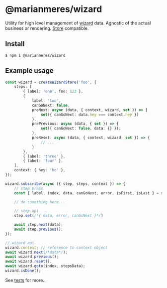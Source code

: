 # @marianmeres/wizard

Utility for high level management of [wizard](https://en.wikipedia.org/wiki/Wizard_(software))
data. Agnostic of the actual business or rendering. [Store](https://github.com/marianmeres/store)
compatible.

## Install
```shell
$ npm i @marianmeres/wizard
```

## Example usage

```typescript
const wizard = createWizardStore('foo', {
    steps: [
        { label: 'one', foo: 123 },
        {
            label: 'two',
            canGoNext: false,
            preNext: async (data, { context, wizard, set }) => {
                set({ canGoNext: data.hey === context.hey })
            },
            prePrevious: async (data, { set }) => {
                set({ canGoNext: false, data: {} });
            },
            preReset: async (data, { context, wizard, set }) => {
                // ...
            }
        },
        { label: 'three' },
        { label: 'four' },
    ],
    context: { hey: 'ho' },
});

wizard.subscribe(async ({ step, steps, context }) => {
    // step props
    const { label, index, data, canGoNext, error, isFirst, isLast } = step;

    // do something here...

    // step api
    step.set(/*{ data, error, canGoNext }*/)

    await step.next(data);
    await step.previous();
});

// wizard api
wizard.context; // reference to context object
await wizard.next(/*data*/);
await wizard.previous();
await wizard.reset();
await wizard.goto(index, stepsData);
wizard.isDone();

```

See [tests](./tests/wizard.test.ts) for more...
